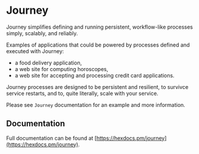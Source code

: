 # Journey
Journey simplifies defining and running persistent, workflow-like processes simply, scalably, and reliably.

Examples of applications that could be powered by processes defined and executed with Journey:
* a food delivery application,
* a web site for computing horoscopes,
* a web site for accepting and processing credit card applications.

Journey processes are designed to be persistent and resilient, to survivce service restarts, and to, quite literally, scale with your service.

Please see `Journey` documentation for an example and more information.

## Documentation

Full documentation can be found at [https://hexdocs.pm/journey](https://hexdocs.pm/journey).
